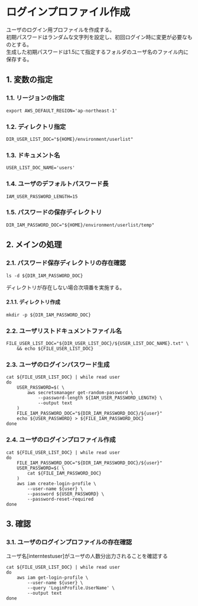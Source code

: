 <!-- omit in toc -->
# ログインプロファイル作成

ユーザのログイン用プロファイルを作成する。  
初期パスワードはランダムな文字列を設定し、初回ログイン時に変更が必要なものとする。  
生成した初期パスワードは1.5にて指定するフォルダのユーザ名のファイル内に保存する。

## 1. 変数の指定

### 1.1. リージョンの指定

    export AWS_DEFAULT_REGION='ap-northeast-1'

### 1.2. ディレクトリ指定

    DIR_USER_LIST_DOC="${HOME}/environment/userlist"

### 1.3. ドキュメント名

    USER_LIST_DOC_NAME='users'

### 1.4. ユーザのデフォルトパスワード長

    IAM_USER_PASSWORD_LENGTH=15

### 1.5. パスワードの保存ディレクトリ

    DIR_IAM_PASSWORD_DOC="${HOME}/environment/userlist/temp"

## 2. メインの処理

### 2.1. パスワード保存ディレクトリの存在確認

    ls -d ${DIR_IAM_PASSWORD_DOC}

ディレクトリが存在しない場合次項番を実施する。

#### 2.1.1. ディレクトリ作成

    mkdir -p ${DIR_IAM_PASSWORD_DOC}

### 2.2. ユーザリストドキュメントファイル名

    FILE_USER_LIST_DOC="${DIR_USER_LIST_DOC}/${USER_LIST_DOC_NAME}.txt" \
        && echo ${FILE_USER_LIST_DOC}

### 2.3. ユーザのログインパスワード生成

    cat ${FILE_USER_LIST_DOC} | while read user
    do
        USER_PASSWORD=$( \
            aws secretsmanager get-random-password \
                --password-length ${IAM_USER_PASSWORD_LENGTH} \
                --output text
        )
        FILE_IAM_PASSWORD_DOC="${DIR_IAM_PASSWORD_DOC}/${user}"
        echo ${USER_PASSWORD} > ${FILE_IAM_PASSWORD_DOC}
    done

### 2.4. ユーザのログインプロファイル作成

    cat ${FILE_USER_LIST_DOC} | while read user
    do
        FILE_IAM_PASSWORD_DOC="${DIR_IAM_PASSWORD_DOC}/${user}"
        USER_PASSWORD=$( \
            cat ${FILE_IAM_PASSWORD_DOC}
        )
        aws iam create-login-profile \
            --user-name ${user} \
            --password ${USER_PASSWORD} \
            --password-reset-required
    done

## 3. 確認

### 3.1. ユーザのログインプロファイルの存在確認

ユーザ名[interntestuser]がユーザの人数分出力されることを確認する

    cat ${FILE_USER_LIST_DOC} | while read user
    do
        aws iam get-login-profile \
            --user-name ${user} \
            --query 'LoginProfile.UserName' \
            --output text
    done
